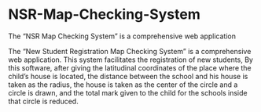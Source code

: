 # NSR-Map-Checking-System
The “NSR Map Checking System” is a comprehensive web application

The “New Student Registration Map Checking System” is a comprehensive web application. This system facilitates the registration of new students, By this software, after giving the latitudinal coordinates of the place where the child’s house is located, the distance between the school and his house is taken as the radius, the house is taken as the center of the circle and a circle is drawn, and the total mark given to the child for the schools inside that circle is reduced.
